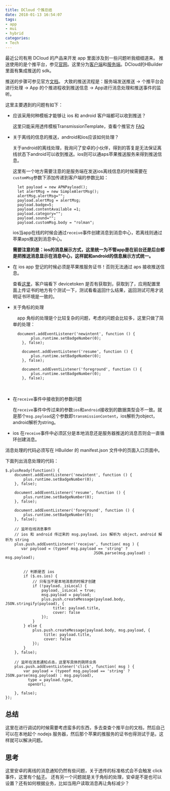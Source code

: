 ```yaml
---
title: DCloud 个推总结
date: 2018-01-13 16:54:07
tags:
- app
- mui
- hybrid
categories:
- Tech
---
```


最近公司有用 DCloud 的产品来开发 app 里面涉及到一些问题听我细细道来。
推送使用的是个推平台，参见[官网](http://getui.com/cn/index.html)。这里分为[客户端](http://docs.getui.com/getui/more/plugin/)和[服务端](http://docs.getui.com/getui/more/plugin/)。DCloud的HBuilder里面有集成推送的 sdk。

推送的步骤可参见官方[文档](http://ask.dcloud.net.cn/article/34)。
大致的推送流程是：服务端发送推送 -> 个推平台会进行处理 -> App 的个推进程收到推送信息 -> App进行消息处理和推送事件的监听。

这里主要遇到的问题有如下：

- 应该采用何种模板才能够让 ios 和 android 客户端都可以收到推送？
  
  这里只能采用透传模板TransmissionTemplate，查看个推官方 [FAQ](http://docs.getui.com/question/getui/ios/)
  
- 关于离线的信息的推送，android和ios应该如何处理？
    
  关于android的离线处理，我询问了安卓的小伙伴，得到的答复是无法保证离线状态下android可以收到推送。ios则可以通aps苹果推送服务来得到推送信息。
  
  这里有一个地方需要注意的是服务端在发送ios离线信息的时候需要在`customMsg`参数下添加传递到客户端的参数比如：
  
  ```
    let payload = new APNPayload();
    let alertMsg = new SimpleAlertMsg();
    alertMsg.alertMsg="";
    payload.alertMsg = alertMsg;
    payload.badge=5;
    payload.contentAvailable =1;
    payload.category="";
    payload.sound="";
    payload.customMsg.body = "rolman";
  ```
  
  ios当app在线的时候会通过`receive`事件创建消息到消息中心，若离线则通过苹果aps推送到消息中心。
  
  **需要注意的是：ios的消息展示方式，这里统一为不管app是在前台还是后台都是把推送消息显示在消息中心，这样就和android的信息展示方式统一。**
 
- 在 ios app 登记的时候必须是苹果推服务证书！否则无法通过 aps 接收推送信息。
   
   查看[这里](http://docs.getui.com/question/getui/ios/)，客户端看下 devicetoken 是否有获取到，获取到了，应用配置里面上传证书的地方有个测试一下，测试看看返回什么结果，返回测试可用才说明证书环境是一致的。

- 关于角标的处理
    
  　app 角标的处理是个比较复杂的问题，考虑的问题会比较多，这里只做了简单的处理：
  
    ```
      document.addEventListener('newintent', function () {
    		plus.runtime.setBadgeNumber(0);
    	}, false);
    
    	document.addEventListener('resume', function () {
    		plus.runtime.setBadgeNumber(0);
    	}, false);
    
    	document.addEventListener('foreground', function () {
    		plus.runtime.setBadgeNumber(0);
    	}, false);
    ```
  　
- 在`receive`事件中接收到的参数问题
  
  在`receive`事件中传过来的参数`ios`和`android`接收到的数据类型会不一致。就是那个`msg.payload`这个参数即`transmissionContent`，ios解析为object，android解析为string。
  　
- ios 在`receive`事件中必须区分是本地消息还是服务器推送的消息否则会一直循环创建消息。
  
消息处理的代码必须写在 HBuilder 的 manifest.json 文件中的页面入口页面中。

下面列出消息处理的代码：

```
$.plusReady(function() {
    document.addEventListener('newintent', function () {
    	plus.runtime.setBadgeNumber(0);
    }, false);
    
    document.addEventListener('resume', function () {
    	plus.runtime.setBadgeNumber(0);
    }, false);
    
    document.addEventListener('foreground', function () {
    	plus.runtime.setBadgeNumber(0);
    }, false);

    // 监听在线消息事件
    // ios 和 android 传过来的 msg.payload，ios 解析为 object，android 解析为 string
	plus.push.addEventListener('receive', function( msg ) {
	   var payload = (typeof msg.payload == 'string' ?
								       JSON.parse(msg.payload) : msg.payload);


		// 判断是否 ios
		if ($.os.ios) {
			// 只有当不是本地消息的时候才创建
			if (!payload._isLocal) {
				payload._isLocal = true;
				msg.payload = payload;
				plus.push.createMessage(payload.body, JSON.stringify(payload), {
					 title: payload.title,
					 cover: false
				});
			}
		} else {
			plus.push.createMessage(payload.body, msg.payload, {
				 title: payload.title,
				 cover: false
			});
		}
	}, false);

	// 监听在消息通知点击，这里写具体的跳转业务
	plus.push.addEventListener('click', function( msg ) {
		var payload = (typeof msg.payload == 'string' ? JSON.parse(msg.payload) : msg.payload),
		  type = payload.type,
		  openUrl;

	}, false);
});
```

## 总结

这里在进行调试的时候需要考虑蛮多的东西，多去查查个推平台的文档，然后自己可以在本地起个 nodejs 服务器，然后那个苹果的推服务的证书也得测试于是。这样就可以解决问题。

## 思考

这里安卓的离线的消息通知仍然有些问题，关于透传的标准格式会不会触发 click 事件，这里有个[帖子](http://ask.dcloud.net.cn/article/836)。
还有另一个问题就是关于角标的处理，安卓是不是也可以设置？还有如何根据业务，比如当用户读取消息再让角标减少？